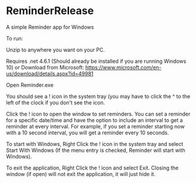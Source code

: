# ReminderRelease
A simple Reminder app for Windows

To run:

Unzip to anywhere you want on your PC.

Requires .net 4.6.1 (Should already be installed if you are running Windows 10) 
or Download from Microsoft: https://www.microsoft.com/en-us/download/details.aspx?id=49981

Open Reminder.exe

You should see a ! icon in the system tray (you may have to click the ^ to the left of the clock if you don't see the icon.

Click the ! icon to open the window to set reminders.
You can set a reminder for a specific date/time and have the option to include an interval to get a reminder at every interval.
For example, if you set a reminder starting now with a 10 second interval, you will get a reminder every 10 seconds.

To start with Windows, Right Click the ! icon in the system tray and select Start With Windows (If the menu entry is checked,
Reminder will start with Windows).

To exit the application, Right Click the ! icon and select Exit. Closing the window (if open) will not exit the application, it will just hide it.

